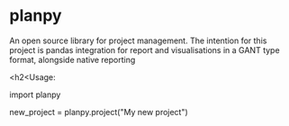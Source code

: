 <h1>planpy</h1>

An open source library for project management. The intention for this project is pandas integration for report and visualisations in a GANT type format, alongside native reporting


<h2<Usage:</h2>


import planpy

new_project = planpy.project("My new project")
